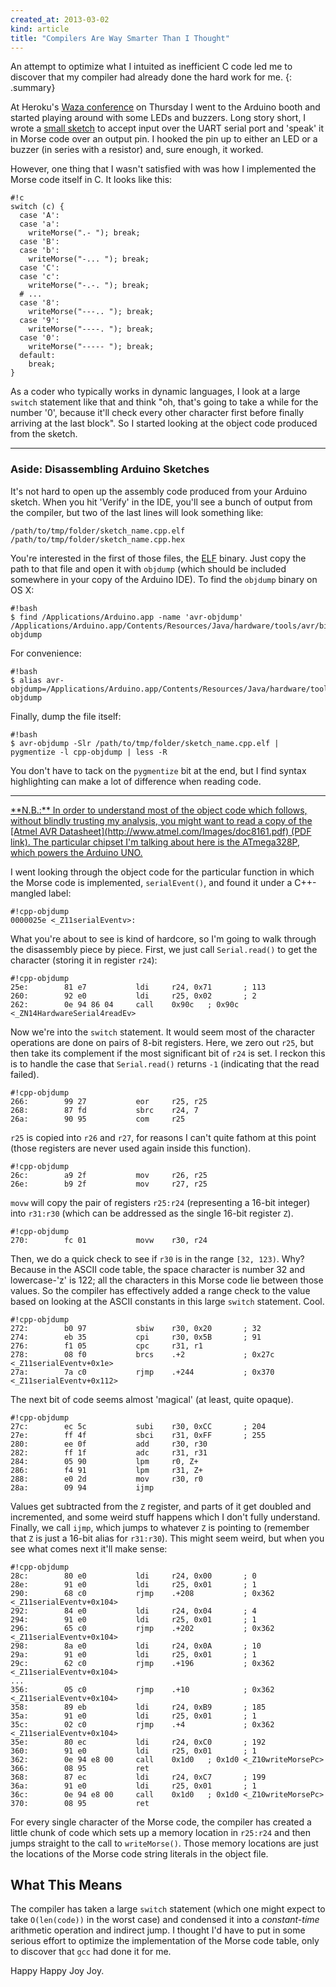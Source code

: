 ```yaml
---
created_at: 2013-03-02
kind: article
title: "Compilers Are Way Smarter Than I Thought"
---
```


An attempt to optimize what I intuited as inefficient C code led me to discover
that my compiler had already done the hard work for me.
{: .summary}

At Heroku's [Waza conference](https://waza.heroku.com/2013/) on Thursday I went
to the Arduino booth and started playing around with some LEDs and buzzers.
Long story short, I wrote a [small sketch][morse-coder] to accept input over
the UART serial port and 'speak' it in Morse code over an output pin. I hooked
the pin up to either an LED or a buzzer (in series with a resistor) and, sure
enough, it worked.

  [morse-coder]: https://gist.github.com/zacharyvoase/5060886

However, one thing that I wasn't satisfied with was how I implemented the Morse
code itself in C. It looks like this:

    #!c
    switch (c) {
      case 'A':
      case 'a':
        writeMorse(".- "); break;
      case 'B':
      case 'b':
        writeMorse("-... "); break;
      case 'C':
      case 'c':
        writeMorse("-.-. "); break;
      # ...
      case '8':
        writeMorse("---.. "); break;
      case '9':
        writeMorse("----. "); break;
      case '0':
        writeMorse("----- "); break;
      default:
        break;
    }

As a coder who typically works in dynamic languages, I look at a large `switch`
statement like that and think "oh, that's going to take a while for the number
'0', because it'll check every other character first before finally arriving at
the last block". So I started looking at the object code produced from the
sketch.

* * * * *

### Aside: Disassembling Arduino Sketches

It's not hard to open up the assembly code produced from your Arduino sketch.
When you hit 'Verify' in the IDE, you'll see a bunch of output from the
compiler, but two of the last lines will look something like:

    /path/to/tmp/folder/sketch_name.cpp.elf
    /path/to/tmp/folder/sketch_name.cpp.hex

You're interested in the first of those files, the [ELF][] binary. Just copy
the path to that file and open it with `objdump` (which should be included
somewhere in your copy of the Arduino IDE). To find the `objdump` binary on OS
X:

  [elf]: https://en.wikipedia.org/wiki/Executable_and_Linkable_Format

    #!bash
    $ find /Applications/Arduino.app -name 'avr-objdump'
    /Applications/Arduino.app/Contents/Resources/Java/hardware/tools/avr/bin/avr-objdump

For convenience:

    #!bash
    $ alias avr-objdump=/Applications/Arduino.app/Contents/Resources/Java/hardware/tools/avr/bin/avr-objdump

Finally, dump the file itself:

    #!bash
    $ avr-objdump -Slr /path/to/tmp/folder/sketch_name.cpp.elf | pygmentize -l cpp-objdump | less -R

You don't have to tack on the `pygmentize` bit at the end, but I find syntax
highlighting can make a lot of difference when reading code.

* * * * *

<ins>
**N.B.:** In order to understand most of the object code which follows, without
blindly trusting my analysis, you might want to read a copy of the [Atmel AVR
Datasheet](http://www.atmel.com/Images/doc8161.pdf) (PDF link). The particular
chipset I'm talking about here is the ATmega328P, which powers the Arduino UNO.
</ins>

I went looking through the object code for the particular function in which the
Morse code is implemented, `serialEvent()`, and found it under a C++-mangled
label:

    #!cpp-objdump
    0000025e <_Z11serialEventv>:

What you're about to see is kind of hardcore, so I'm going to walk through the
disassembly piece by piece. First, we just call `Serial.read()` to get the
character (storing it in register `r24`):

    #!cpp-objdump
    25e:        81 e7           ldi     r24, 0x71       ; 113
    260:        92 e0           ldi     r25, 0x02       ; 2
    262:        0e 94 86 04     call    0x90c   ; 0x90c <_ZN14HardwareSerial4readEv>

Now we're into the `switch` statement. It would seem most of the character
operations are done on pairs of 8-bit registers. Here, we zero out `r25`, but
then take its complement if the most significant bit of `r24` is set. I reckon
this is to handle the case that `Serial.read()` returns `-1` (indicating that
the read failed).

    #!cpp-objdump
    266:        99 27           eor     r25, r25
    268:        87 fd           sbrc    r24, 7
    26a:        90 95           com     r25

`r25` is copied into `r26` and `r27`, for reasons I can't quite fathom at this
point (those registers are never used again inside this function).

    #!cpp-objdump
    26c:        a9 2f           mov     r26, r25
    26e:        b9 2f           mov     r27, r25

`movw` will copy the pair of registers `r25:r24` (representing a 16-bit
integer) into `r31:r30` (which can be addressed as the single 16-bit register
`Z`).

    #!cpp-objdump
    270:        fc 01           movw    r30, r24

Then, we do a quick check to see if `r30` is in the range `[32, 123)`.  Why?
Because in the ASCII code table, the space character is number 32 and
lowercase-'z' is 122; all the characters in this Morse code lie between those
values. So the compiler has effectively added a range check to the value based
on looking at the ASCII constants in this large `switch` statement. Cool.

    #!cpp-objdump
    272:        b0 97           sbiw    r30, 0x20       ; 32
    274:        eb 35           cpi     r30, 0x5B       ; 91
    276:        f1 05           cpc     r31, r1
    278:        08 f0           brcs    .+2             ; 0x27c <_Z11serialEventv+0x1e>
    27a:        7a c0           rjmp    .+244           ; 0x370 <_Z11serialEventv+0x112>

The next bit of code seems almost 'magical' (at least, quite opaque).

    #!cpp-objdump
    27c:        ec 5c           subi    r30, 0xCC       ; 204
    27e:        ff 4f           sbci    r31, 0xFF       ; 255
    280:        ee 0f           add     r30, r30
    282:        ff 1f           adc     r31, r31
    284:        05 90           lpm     r0, Z+
    286:        f4 91           lpm     r31, Z+
    288:        e0 2d           mov     r30, r0
    28a:        09 94           ijmp

Values get subtracted from the `Z` register, and parts of it get doubled and
incremented, and some weird stuff happens which I don't fully understand.
Finally, we call `ijmp`, which jumps to whatever `Z` is pointing to (remember
that `Z` is just a 16-bit alias for `r31:r30`).  This might seem weird, but
when you see what comes next it'll make sense:

    #!cpp-objdump
    28c:        80 e0           ldi     r24, 0x00       ; 0
    28e:        91 e0           ldi     r25, 0x01       ; 1
    290:        68 c0           rjmp    .+208           ; 0x362 <_Z11serialEventv+0x104>
    292:        84 e0           ldi     r24, 0x04       ; 4
    294:        91 e0           ldi     r25, 0x01       ; 1
    296:        65 c0           rjmp    .+202           ; 0x362 <_Z11serialEventv+0x104>
    298:        8a e0           ldi     r24, 0x0A       ; 10
    29a:        91 e0           ldi     r25, 0x01       ; 1
    29c:        62 c0           rjmp    .+196           ; 0x362 <_Z11serialEventv+0x104>
    ...
    356:        05 c0           rjmp    .+10            ; 0x362 <_Z11serialEventv+0x104>
    358:        89 eb           ldi     r24, 0xB9       ; 185
    35a:        91 e0           ldi     r25, 0x01       ; 1
    35c:        02 c0           rjmp    .+4             ; 0x362 <_Z11serialEventv+0x104>
    35e:        80 ec           ldi     r24, 0xC0       ; 192
    360:        91 e0           ldi     r25, 0x01       ; 1
    362:        0e 94 e8 00     call    0x1d0   ; 0x1d0 <_Z10writeMorsePc>
    366:        08 95           ret
    368:        87 ec           ldi     r24, 0xC7       ; 199
    36a:        91 e0           ldi     r25, 0x01       ; 1
    36c:        0e 94 e8 00     call    0x1d0   ; 0x1d0 <_Z10writeMorsePc>
    370:        08 95           ret

For every single character of the Morse code, the compiler has created a little
chunk of code which sets up a memory location in `r25:r24` and then jumps
straight to the call to `writeMorse()`. Those memory locations are just the
locations of the Morse code string literals in the object file.

## What This Means

The compiler has taken a large `switch` statement (which one might expect to
take `O(len(code))` in the worst case) and condensed it into a *constant-time*
arithmetic operation and indirect jump. I thought I'd have to put in some
serious effort to optimize the implementation of the Morse code table, only to
discover that `gcc` had done it for me.

Happy Happy Joy Joy.
